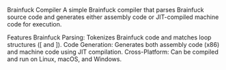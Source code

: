 Brainfuck Compiler
A simple Brainfuck compiler that parses Brainfuck source code and generates either assembly code or JIT-compiled machine code for execution.

Features
Brainfuck Parsing: Tokenizes Brainfuck code and matches loop structures ([ and ]).
Code Generation: Generates both assembly code (x86) and machine code using JIT compilation.
Cross-Platform: Can be compiled and run on Linux, macOS, and Windows.

